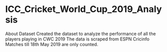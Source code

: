 # ICC_Cricket_World_Cup_2019_Analysis

About Dataset
Created the dataset to analyze the performance of all the players playing in CWC 2019
The data is scraped from ESPN Cricinfo
Matches till 18th May 2019 are only counted.
